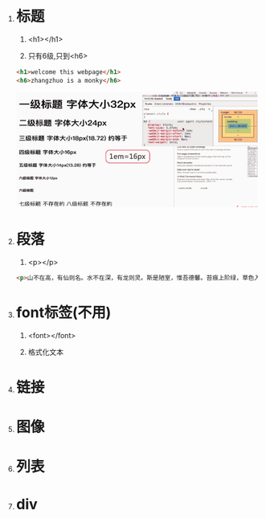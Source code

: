 1. # 标题

   1. &lt;h1&gt;&lt;/h1&gt;

   2. 只有6级,只到&lt;h6&gt;

   ```html
   <h1>welcome this webpage</h1>
   <h6>zhangzhuo is a monky</h6>
   ```

   ![](/assets/6级标题2.PNG)

2. # 段落

   1. &lt;p&gt;&lt;/p&gt;

   ```html
   <p>山不在高，有仙则名。水不在深，有龙则灵。斯是陋室，惟吾德馨。苔痕上阶绿，草色入帘青。谈笑有鸿儒，往来无白丁。可以调素琴，阅金经。无丝竹之乱耳，无案牍之劳形。南阳诸葛庐，西蜀子云亭。孔子云：何陋之有？</p>
   ```
3. # font标签\(不用\)

   1. &lt;font&gt;&lt;/font&gt;

   2. 格式化文本
4. # 链接
5. # 图像
6. # 列表
7. # div



